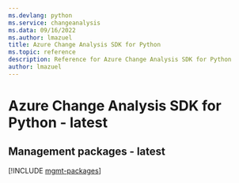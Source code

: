 ```yaml
---
ms.devlang: python
ms.service: changeanalysis
ms.data: 09/16/2022
ms.author: lmazuel
title: Azure Change Analysis SDK for Python
ms.topic: reference
description: Reference for Azure Change Analysis SDK for Python
author: lmazuel
---
```

# Azure Change Analysis SDK for Python - latest

## Management packages - latest
[!INCLUDE [mgmt-packages](change-analysis-mgmt-index.md)]